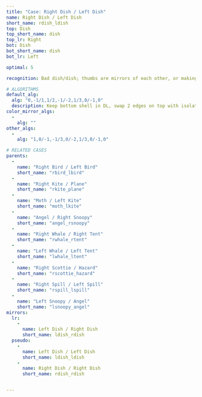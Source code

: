 ```yaml
---
title: "Case: Right Dish / Left Dish"
name: Right Dish / Left Dish
short_name: rdish_ldish
top: Dish
top_short_name: dish
top_lr: Right
bot: Dish
bot_short_name: dish
bot_lr: Left

optimal: 5

recognition: Bad dish/dish; thumbs are mirrors of each other, or making a kite on one face forms plane on the other.

# ALGORITHMS
default_alg:
  alg: "0,-1/1,1/2,-1/-2,1/3,0/-1,0"
  description: Keep bottom shell in DL, swap 2 edges on top with isolated corner on bottom to form bird/bird.
color_mirror_algs:
  -
    alg: ""
other_algs:
  -
    alg: "1,0/-1,-1/3,0/-2,1/3,0/-1,0"

# RELATED CASES
parents:
  -
    name: "Right Bird / Left Bird"
    short_name: "rbird_lbird"
  -
    name: "Right Kite / Plane"
    short_name: "rkite_plane"
  -
    name: "Moth / Left Kite"
    short_name: "moth_lkite"
  -
    name: "Angel / Right Snoopy"
    short_name: "angel_rsnoopy"
  -
    name: "Right Whale / Right Tent"
    short_name: "rwhale_rtent"
  -
    name: "Left Whale / Left Tent"
    short_name: "lwhale_ltent"
  -
    name: "Right Scottie / Hazard"
    short_name: "rscottie_hazard"
  -
    name: "Right Spill / Left Spill"
    short_name: "rspill_lspill"
  -
    name: "Left Snoopy / Angel"
    short_name: "lsnoopy_angel"
mirrors:
  lr:
    -
      name: Left Dish / Right Dish
      short_name: ldish_rdish
  pseudo:
    -
      name: Left Dish / Left Dish
      short_name: ldish_ldish
    -
      name: Right Dish / Right Dish
      short_name: rdish_rdish


---
```



